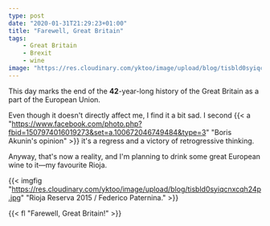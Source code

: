 ```yaml
---
type: post
date: "2020-01-31T21:29:23+01:00"
title: "Farewell, Great Britain"
tags:
    - Great Britain
    - Brexit
    - wine
image: "https://res.cloudinary.com/yktoo/image/upload/blog/tisbld0syiqcnxcqh24p.jpg"
---
```


This day marks the end of the **42**-year-long history of the Great Britain as a part of the European Union.

Even though it doesn't directly affect me, I find it a bit sad. I second {{< a "https://www.facebook.com/photo.php?fbid=1507974016019273&set=a.100672046749484&type=3" "Boris Akunin's opinion" >}} it's a regress and a victory of retrogressive thinking.

<!--more-->

Anyway, that's now a reality, and I'm planning to drink some great European wine to it—my favourite Rioja.

{{< imgfig "https://res.cloudinary.com/yktoo/image/upload/blog/tisbld0syiqcnxcqh24p.jpg" "Rioja Reserva 2015 / Federico Paternina." >}}

{{< fl "Farewell, Great Britain!" >}}